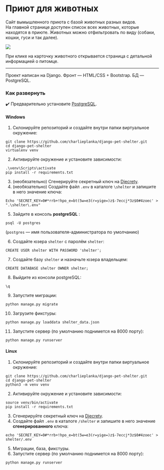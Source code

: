# Приют для животных

Сайт вымышленного приюта с базой животных разных видов.  
На главной странице доступен список всех животных, которые находятся в приюте. Животных можно отфильтровать по виду (собаки, кошки, гуси и так далее).  

![](https://i.imgur.com/6ei3YjX.png)
  
При клике на карточку животного открывается страница с детальной информацией о питомце.  

---
Проект написан на Django. Фронт — HTML/CSS + Bootstrap. БД — PostgreSQL.

### Как развернуть 

✔️ Предварительно установите [PostgreSQL](https://www.postgresql.org/).

#### Windows
1. Склонируйте репозиторий и создайте внутри папки виртуальное окружение:
```
git clone https://github.com/charlieplanka/django-pet-shelter.git
cd django-pet-shelter
virtualenv venv
```

2. Активируйте окружение и установите зависимости:
```
.\venv\Scripts\activate
pip install -r requirements.txt
```

3. (необязательно) Сгенерируйте секретный ключ на [Djecrety](https://djecrety.ir/).
4. (необязательно) Создайте файл `.env` в каталоге `\shelter` и запишите в него значение ключа:
```
Echo 'SECRET_KEY=0#*rrb+!hpo_e=bt(5w=e3(r=yige=)z$-7eccj*3z$0#4zoec' > ".\shelter\.env"
```

5. Зайдите в консоль **postgreSQL** :
```
psql -U postgres
```
(`postgres` — имя пользователя-администратора по умолчанию)

6. Cоздайте юзера `shelter` с паролём `shelter`:
```
CREATE USER shelter WITH PASSWORD 'shelter';
```

7. Cоздайте базу `shelter` и назначьте юзера владельцем:
```
CREATE DATABASE shelter OWNER shelter;
```

8. Выйдите из консоли postgreSQL:
```
\q
```

9. Запустите миграции:
```
python manage.py migrate
```

10. Загрузите фикстуры:
```
python manage.py loaddata shelter_data.json
```

11. Запустите сервер (по умолчанию поднимется на 8000 порту):
```
python manage.py runserver
```

#### Linux
1. Склонируйте репозиторий и создайте внутри папки виртуальное окружение:
```
git clone https://github.com/charlieplanka/django-pet-shelter.git
cd django-pet-shelter
python3 -m venv venv
```
2. Активируйте окружение и установите зависимости:
```
source venv/bin/activate
pip install -r requirements.txt
```
3. Сгенерируйте секретный ключ на [Djecrety](https://djecrety.ir/).
4. Создайте файл `.env` в каталоге `/shelter` и запишите в него значение **сгенерированного** ключа:
```
echo 'SECRET_KEY=0#*rrb+!hpo_e=bt(5w=e3(r=yige=)z$-7eccj*3z$0#4zoec' > shelter/.env
```
5. Миграции, база, фикстуры.
6. Запустите сервер (по умолчанию поднимется на 8000 порту):
```
python manage.py runserver
```
